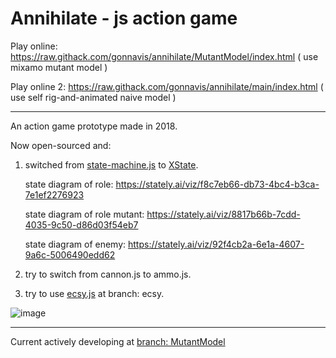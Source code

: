 # Annihilate - js action game

Play online: https://raw.githack.com/gonnavis/annihilate/MutantModel/index.html ( use mixamo mutant model )

Play online 2: https://raw.githack.com/gonnavis/annihilate/main/index.html ( use self rig-and-animated naive model )

---

An action game prototype made in 2018.

Now open-sourced and:

1. switched from <a href="https://github.com/jakesgordon/javascript-state-machine" target="_blank">state-machine.js</a> to <a href="https://github.com/statelyai/xstate" target="_blank">XState</a>.

    state diagram of role: https://stately.ai/viz/f8c7eb66-db73-4bc4-b3ca-7e1ef2276923
    
    state diagram of role mutant: https://stately.ai/viz/8817b66b-7cdd-4035-9c50-d86d03f54eb7

    state diagram of enemy: https://stately.ai/viz/92f4cb2a-6e1a-4607-9a6c-5006490edd62
    
2. try to switch from cannon.js to ammo.js.
    
3. try to use <a href="https://github.com/ecsyjs/ecsy" target="_blank">ecsy.js</a> at branch: ecsy.

![image](https://user-images.githubusercontent.com/10785634/118347405-b6f14b80-b575-11eb-9269-38ef89051949.png)

---

Current actively developing at <a href="https://github.com/gonnavis/annihilate/tree/MutantModel">branch: MutantModel</a>
